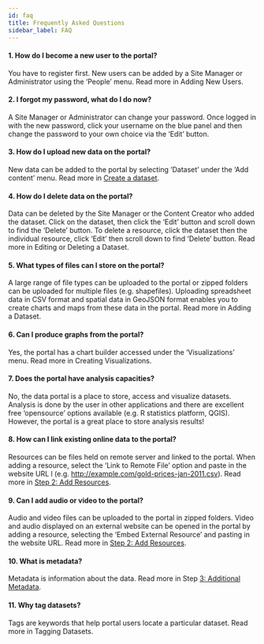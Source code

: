 ```yaml
---
id: faq
title: Frequently Asked Questions
sidebar_label: FAQ
---
```


#### 1. How do I become a new user to the portal?

You have to register first. New users can be added by a Site Manager or Administrator using the ‘People’ menu. Read more in Adding New Users.

#### 2. I forgot my password, what do I do now?

A Site Manager or Administrator can change your password. Once logged in with the new password, click your username on the blue panel and then change the password to your own choice via the ‘Edit’ button.

#### 3. How do I upload new data on the portal?

New data can be added to the portal by selecting ‘Dataset’ under the ‘Add content’ menu. Read more in [Create a dataset](/docs/dataportal/quickstart#create-a-dataset).

#### 4. How do I delete data on the portal?

Data can be deleted by the Site Manager or the Content Creator who added the dataset. Click on the dataset, then click the ‘Edit’ button and scroll down to find the ‘Delete’ button. To delete a resource, click the dataset then the individual resource, click ‘Edit’ then scroll down to find ‘Delete’ button. Read more in Editing or Deleting a Dataset.

#### 5. What types of files can I store on the portal?

A large range of file types can be uploaded to the portal or zipped folders can be uploaded for multiple files (e.g. shapefiles). Uploading spreadsheet data in CSV format and spatial data in GeoJSON format enables you to create charts and maps from these data in the portal. Read more in Adding a Dataset.

#### 6. Can I produce graphs from the portal?

Yes, the portal has a chart builder accessed under the ‘Visualizations’ menu. Read more in Creating Visualizations.

#### 7. Does the portal have analysis capacities?

No, the data portal is a place to store, access and visualize datasets. Analysis is done by the user in other applications and there are excellent free ‘opensource’ options available (e.g. R statistics platform, QGIS). However, the portal is a great place to store analysis results!

#### 8. How can I link existing online data to the portal?

Resources can be files held on remote server and linked to the portal. When adding a resource, select the ‘Link to Remote File’ option and paste in the website URL l (e.g. http://example.com/gold-prices-jan-2011.csv). Read more in [Step 2: Add Resources](/informdocs/docs/dataportal/quickstart#2-add-resources).

#### 9. Can I add audio or video to the portal?

Audio and video files can be uploaded to the portal in zipped folders. Video and audio displayed on an external website can be opened in the portal by adding a resource, selecting the ‘Embed External Resource’ and pasting in the website URL. Read more in [Step 2: Add Resources](/docs/dataportal/quickstart#2-add-resources).

#### 10. What is metadata?

Metadata is information about the data. Read more in Step [3: Additional Metadata](/docs/dataportal/quickstart#3-additional-metadata).

#### 11. Why tag datasets?

Tags are keywords that help portal users locate a particular dataset. Read more in Tagging Datasets.
